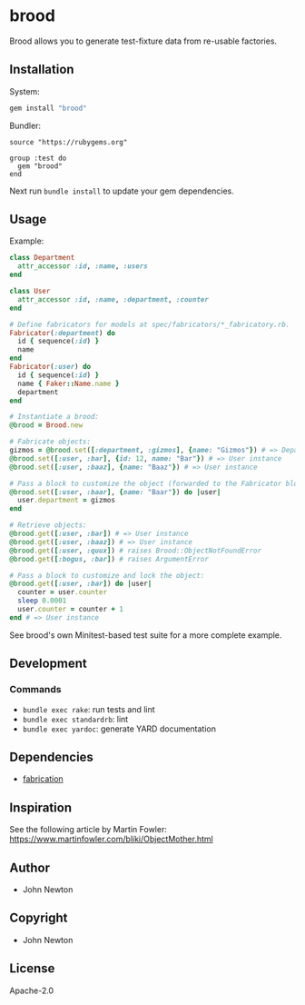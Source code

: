 # brood

Brood allows you to generate test-fixture data from re-usable factories.

## Installation

System:

```ruby
gem install "brood"
```

Bundler:

```
source "https://rubygems.org"

group :test do
  gem "brood"
end
```

Next run `bundle install` to update your gem dependencies.

## Usage

Example:

```ruby
class Department
  attr_accessor :id, :name, :users
end

class User
  attr_accessor :id, :name, :department, :counter
end

# Define fabricators for models at spec/fabricators/*_fabricatory.rb.
Fabricator(:department) do
  id { sequence(:id) }
  name
end
Fabricator(:user) do
  id { sequence(:id) }
  name { Faker::Name.name }
  department
end

# Instantiate a brood:
@brood = Brood.new

# Fabricate objects:
gizmos = @brood.set([:department, :gizmos], {name: "Gizmos"}) # => Department instance
@brood.set([:user, :bar], {id: 12, name: "Bar"}) # => User instance
@brood.set([:user, :baaz], {name: "Baaz"}) # => User instance

# Pass a block to customize the object (forwarded to the Fabricator block argument):
@brood.set([:user, :baar], {name: "Baar"}) do |user|
  user.department = gizmos
end

# Retrieve objects:
@brood.get([:user, :bar]) # => User instance
@brood.get([:user, :baaz]) # => User instance
@brood.get([:user, :quux]) # raises Brood::ObjectNotFoundError
@brood.get([:bogus, :bar]) # raises ArgumentError

# Pass a block to customize and lock the object:
@brood.get([:user, :bar]) do |user|
  counter = user.counter
  sleep 0.0001
  user.counter = counter + 1
end # => User instance
```

See brood's own Minitest-based test suite for a more complete example.

## Development

### Commands

* `bundle exec rake`: run tests and lint
* `bundle exec standardrb`: lint
* `bundle exec yardoc`: generate YARD documentation

## Dependencies

* [fabrication](https://rubygems.org/gems/fabrication)

## Inspiration

See the following article by Martin Fowler: https://www.martinfowler.com/bliki/ObjectMother.html

## Author

* John Newton

## Copyright

* John Newton

## License

Apache-2.0

